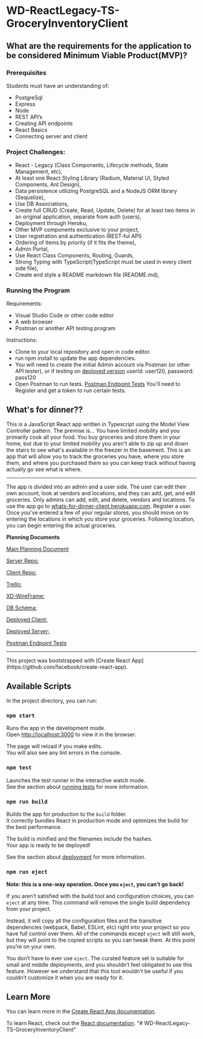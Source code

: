﻿# WD-ReactLegacy-TS-GroceryInventoryClient

## What are the requirements for the application to be considered Minimum Viable Product(MVP)?

### Prerequisites
Students must have an understanding of:

- PostgreSql
- Express
- Node
- REST API’s
- Creating API endpoints
- React Basics
- Connecting server and client

### Project Challenges:

- React - Legacy (Class Components, Lifecycle methods, State Management, etc),
- At least one React Styling Library (Radium, Material UI, Styled Components, Ant Design),
- Data persistence utilizing PostgreSQL and a NodeJS ORM library (Sequelize),
- Use DB Associations,
- Create full CRUD (Create, Read, Update, Delete) for at least two items in an original application, separate from auth (users),
- Deployment through Heroku,
- Other MVP components exclusive to your project,
- User registration and authentication (REST-ful API)
- Ordering of items by priority (if it fits the theme),
- Admin Portal,
- Use React Class Components, Routing, Guards,
- Strong Typing with TypeScript(TypeScript must be used in every client side file),
- Create and style a README markdown file (README.md),

### Running the Program
Requirements:
- Visual Studio Code or other code editor
- A web browser
- Postman or another API testing program

Instructions:
- Clone to your local repository and open in code editor.
- run npm install to update the app dependencies.
- You will need to create the initial Admin account via Postman (or other API tester), or if testing on [deployed version](whats-for-dinner-client.herokuapp.com) userId: user120, password: pass120
- Open Postman to run tests. [Postman Endpoint Tests](https://documenter.getpostman.com/view/11529668/TVRq1RDU) You'll need to Register and get a token to run certain tests.

## What's for dinner??

This is a JavaScript React app written in Typescript using the Model View Controller pattern. The premise is...
You have limited mobility and you primarily cook all your food. You buy groceries and store them in your home, but due to your limited mobility you aren't able to zip up and down the stairs to see what's available in the freezer in the basement. This is an app that will allow you to track the groceries you have, where you store them, and where you purchased them so you can keep track without having actually go see what is where.<hr/>

The app is divided into an admin and a user side. The user can edit their own account, look at vendors and locations, and they can add, get, and edit groceries. Only admins can add, edit, and delete, vendors and locations. To use the app go to [whats-for-dinner-client.herokuapp.com](whats-for-dinner-client.herokuapp.com). 
 Register a user. Once you've entered a few of your regular stores, you should move on to entering the locations in which you store your groceries. Following location, you can begin entering the actual groceries.
    
**Planning Documents**

[Main Planning Document](https://docs.google.com/document/d/1paDFmk3kX-o9Q45evAMfVd8tZjEirqsEAmZTe9RDcCs/edit?usp=sharing)

[Server Repo:](https://github.com/Phebesue/WD-ReactLegacy-TS-GroceryInventoryServer)

[Client Repo:](https://github.com/Phebesue/WD-ReactLegacy-TS-GroceryInventoryClient)

[Trello:](https://trello.com/b/wbgjLbaB/grocery-inventory)

[XD-WireFrame:](https://xd.adobe.com/view/9c09e1c2-6b9a-4674-b20a-725f04318b7d-c95a/)

[DB Schema:](https://dbdiagram.io/d/5f72335b3a78976d7b7592d0)

[Deployed Client:](https://whats-for-dinner-client.herokuapp.com/)

[Deployed Server:](https://whats-for-dinner-server2.herokuapp.com/)

[Postman Endpoint Tests](https://documenter.getpostman.com/view/11529668/TVRq1RDU)



<hr />
This project was bootstrapped with [Create React App](https://github.com/facebook/create-react-app).

## Available Scripts

In the project directory, you can run:

### `npm start`

Runs the app in the development mode.<br />
Open [http://localhost:3000](http://localhost:3000) to view it in the browser.

The page will reload if you make edits.<br />
You will also see any lint errors in the console.

### `npm test`

Launches the test runner in the interactive watch mode.<br />
See the section about [running tests](https://facebook.github.io/create-react-app/docs/running-tests) for more information.

### `npm run build`

Builds the app for production to the `build` folder.<br />
It correctly bundles React in production mode and optimizes the build for the best performance.

The build is minified and the filenames include the hashes.<br />
Your app is ready to be deployed!

See the section about [deployment](https://facebook.github.io/create-react-app/docs/deployment) for more information.

### `npm run eject`

**Note: this is a one-way operation. Once you `eject`, you can’t go back!**

If you aren’t satisfied with the build tool and configuration choices, you can `eject` at any time. This command will remove the single build dependency from your project.

Instead, it will copy all the configuration files and the transitive dependencies (webpack, Babel, ESLint, etc) right into your project so you have full control over them. All of the commands except `eject` will still work, but they will point to the copied scripts so you can tweak them. At this point you’re on your own.

You don’t have to ever use `eject`. The curated feature set is suitable for small and middle deployments, and you shouldn’t feel obligated to use this feature. However we understand that this tool wouldn’t be useful if you couldn’t customize it when you are ready for it.

## Learn More

You can learn more in the [Create React App documentation](https://facebook.github.io/create-react-app/docs/getting-started).

To learn React, check out the [React documentation](https://reactjs.org/).
"# WD-ReactLegacy-TS-GroceryInventoryClient" 
